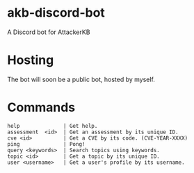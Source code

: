 # akb-discord-bot
A Discord bot for AttackerKB

# Hosting
The bot will soon be a public bot, hosted by myself.

# Commands
```
help              | Get help.
assessment  <id>  | Get an assessment by its unique ID.
cve <id>          | Get a CVE by its code. (CVE-YEAR-XXXX)
ping              | Pong!
query <keywords>  | Search topics using keywords.
topic <id>        | Get a topic by its unique ID.
user <username>   | Get a user's profile by its username.
```
